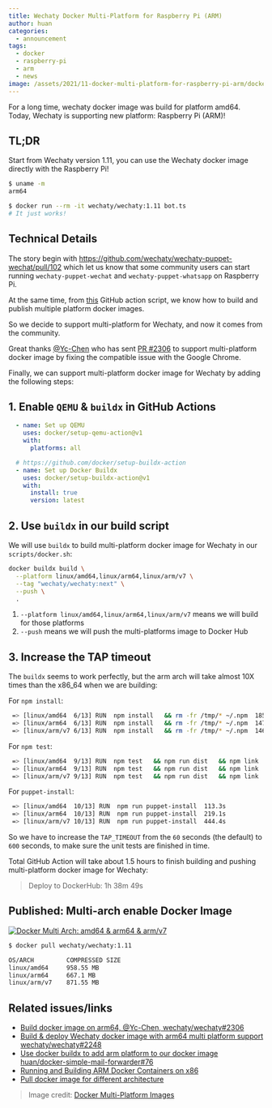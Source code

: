 ```yaml
---
title: Wechaty Docker Multi-Platform for Raspberry Pi (ARM)
author: huan
categories:
  - announcement
tags:
  - docker
  - raspberry-pi
  - arm
  - news
image: /assets/2021/11-docker-multi-platform-for-raspberry-pi-arm/docker-arm-amd.webp
---
```


For a long time, wechaty docker image was build for platform amd64. Today, Wechaty is supporting new platform: Raspberry Pi (ARM)!

## TL;DR

Start from Wechaty version 1.11, you can use the Wechaty docker image directly with the Raspberry Pi!

```sh
$ uname -m
arm64

$ docker run --rm -it wechaty/wechaty:1.11 bot.ts
# It just works!
```

## Technical Details

The story begin with <https://github.com/wechaty/wechaty-puppet-wechat/pull/102> which let us know that some community users can start running `wechaty-puppet-wechat` and `wechaty-puppet-whatsapp` on Raspberry Pi.

At the same time, from [this](https://github.com/huan/docker-simple-mail-forwarder/blob/c3b5b30be708b473ab850fdc36c3734be2d4a614/.github/workflows/docker.yml#L68-L73) GitHub action script, we know how to build and publish multiple platform docker images.

So we decide to support multi-platform for Wechaty, and now it comes from the community.

Great thanks [@Yc-Chen](https://github.com/Yc-Chen) who has sent [PR #2306](https://github.com/wechaty/wechaty/pull/2306) to support multi-platform docker image by fixing the compatible issue with the Google Chrome.

Finally, we can support multi-platform docker image for Wechaty by adding the following steps:

## 1. Enable `QEMU` & `buildx` in GitHub Actions

```yaml
  - name: Set up QEMU
    uses: docker/setup-qemu-action@v1
    with:
      platforms: all

  # https://github.com/docker/setup-buildx-action
  - name: Set up Docker Buildx
    uses: docker/setup-buildx-action@v1
    with:
      install: true
      version: latest
```

## 2. Use `buildx` in our build script

We will use `buildx` to build multi-platform docker image for Wechaty in our `scripts/docker.sh`:

```sh
docker buildx build \
  --platform linux/amd64,linux/arm64,linux/arm/v7 \
  --tag "wechaty/wechaty:next" \
  --push \
  .
```

1. `--platform linux/amd64,linux/arm64,linux/arm/v7` means we will build for those platforms
1. `--push` means we will push the multi-platforms image to Docker Hub

## 3. Increase the TAP timeout

The `buildx` seems to work perfectly, but the arm arch will take almost 10X times than the x86_64 when we are building:

For `npm install`:

```sh
 => [linux/amd64  6/13] RUN  npm install   && rm -fr /tmp/* ~/.npm  185.1s
 => [linux/arm64  6/13] RUN  npm install   && rm -fr /tmp/* ~/.npm  1473.2s
 => [linux/arm/v7 6/13] RUN  npm install   && rm -fr /tmp/* ~/.npm  1469.4s
```

For `npm test`:

```sh
 => [linux/amd64  9/13] RUN  npm test   && npm run dist   && npm link   165.5s
 => [linux/arm64  9/13] RUN  npm test   && npm run dist   && npm link   1482.5s
 => [linux/arm/v7 9/13] RUN  npm test   && npm run dist   && npm link   1295.2s
```

For `puppet-install`:

```sh
 => [linux/amd64  10/13] RUN  npm run puppet-install  113.3s
 => [linux/arm64  10/13] RUN  npm run puppet-install  219.1s
 => [linux/arm/v7 10/13] RUN  npm run puppet-install  444.4s
```

So we have to increase the `TAP_TIMEOUT` from the `60` seconds (the default) to `600` seconds, to make sure the unit tests are finished in time.

Total GitHub Action will take about 1.5 hours to finish building and pushing multi-platform docker image for Wechaty:

> Deploy to DockerHub: 1h 38m 49s

## Published: Multi-arch enable Docker Image

[![Docker Multi Arch: amd64 & arm64 & arm/v7](/assets/2021/11-docker-multi-platform-for-raspberry-pi-arm/docker-wechaty-multi-arch.webp)](https://hub.docker.com/r/wechaty/wechaty/tags)

```sh
$ docker pull wechaty/wechaty:1.11

OS/ARCH         COMPRESSED SIZE 
linux/amd64     958.55 MB
linux/arm64     667.1 MB
linux/arm/v7    871.55 MB
```

## Related issues/links

- [Build docker image on arm64, @Yc-Chen, wechaty/wechaty#2306](https://github.com/wechaty/wechaty/pull/2306)
- [Build & deploy Wechaty docker image with arm64 multi platform support wechaty/wechaty#2248](https://github.com/wechaty/wechaty/issues/2248)
- [Use docker buildx to add arm platform to our docker image huan/docker-simple-mail-forwarder#76](https://github.com/huan/docker-simple-mail-forwarder/issues/76)
- [Running and Building ARM Docker Containers on x86](https://www.stereolabs.com/docs/docker/building-arm-container-on-x86/)
- [Pull docker image for different architecture](https://stackoverflow.com/a/69917870/1123955)

> Image credit: [Docker Multi-Platform Images](https://www.alchemists.io/articles/docker_multi-platform_images/)
